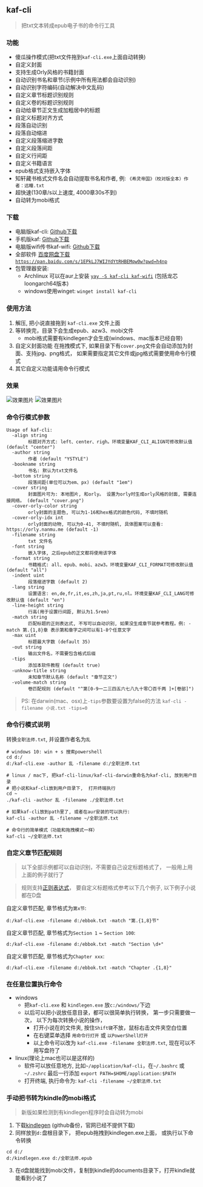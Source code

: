 ## kaf-cli

> 把txt文本转成epub电子书的命令行工具

### 功能
- 傻瓜操作模式(把txt文件拖到`kaf-cli.exe`上面自动转换)
- 自定义封面
- 支持生成Orly风格的书籍封面
- 自动识别书名和章节(示例中所有用法都会自动识别)
- 自动识别字符编码(自动解决中文乱码)
- 自定义章节标题识别规则
- 自定义卷的标题识别规则
- 自动给章节正文生成加粗居中的标题
- 自定义标题对齐方式
- 段落自动识别
- 段落自动缩进
- 自定义段落缩进字数
- 自定义段落间距
- 自定义行间距
- 自定义书籍语言
- epub格式支持嵌入字体
- 知轩藏书格式文件名会自动提取书名和作者, 例: `《希灵帝国》（校对版全本）作者：远瞳.txt`
- 超快速(130章/s以上速度, 4000章30s不到)
- 自动转为mobi格式

### 下载
- 电脑版kaf-cli: [Github下载](https://github.com/ystyle/kaf-cli/releases/latest)
- 手机版kaf: [Github下载](https://github.com/ystyle/kaf-cli/releases/tag/android)
- 电脑版wifi传书kaf-wifi: [Github下载](https://github.com/ystyle/kaf-wifi/releases/latest)
- 全部软件 [百度网盘下载 `https://pan.baidu.com/s/1EPkLJ7WIJYdYtRHBEMqw0w?pwd=h4np`](https://pan.baidu.com/s/1EPkLJ7WIJYdYtRHBEMqw0w?pwd=h4np)
- 包管理器安装:
  - Archlinux 可以在aur上安装 [`yay -S kaf-cli kaf-wifi`](https://aur.archlinux.org/packages/kaf-cli/) (包括龙芯loongarch64版本)
  - windows使用winget: `winget install kaf-cli`

### 使用方法
1. 解压, 把小说直接拖到 `kaf-cli.exe` 文件上面
1. 等转换完，目录下会生成epub、azw3、mobi文件
   - mobi格式需要有kindlegen才会生成(windows、mac版本已经自带)
1. 自定义封面功能
   在拖拽模式下, 如果目录下有`cover.png`文件会自动添加为封面、支持jpg、png格式， 如果需要指定其它文件或jpg格式需要使用命令行模式   
1. 其它自定义功能请用命令行模式

### 效果
![效果图片](assets/2021-06-20_12-13-34.png)
![效果图片](assets/2020-01-21_12-02.png)

### 命令行模式参数

```text
Usage of kaf-cli:
  -align string
        标题对齐方式: left、center、righ。环境变量KAF_CLI_ALIGN可修改默认值 (default "center")
  -author string
        作者 (default "YSTYLE")
  -bookname string
        书名: 默认为txt文件名
  -bottom string
        段落间距(单位可以为em、px) (default "1em")
  -cover string
        封面图片可为: 本地图片, 和orly。 设置为orly时生成orly风格的封面, 需要连接网络。 (default "cover.png")
  -cover-orly-color string
        orly封面的主题色, 可以为1-16和hex格式的颜色代码, 不填时随机
  -cover-orly-idx int
        orly封面的动物, 可以为0-41, 不填时随机, 具体图案可以查看: https://orly.nanmu.me (default -1)
  -filename string
        txt 文件名
  -font string
        嵌入字体, 之后epub的正文都将使用该字体
  -format string
        书籍格式: all、epub、mobi、azw3。环境变量KAF_CLI_FORMAT可修改默认值 (default "all")
  -indent uint
        段落缩进字数 (default 2)
  -lang string
        设置语言: en,de,fr,it,es,zh,ja,pt,ru,nl。环境变量KAF_CLI_LANG可修改默认值 (default "en")
  -line-height string
        行高(用于设置行间距, 默认为1.5rem)
  -match string
        匹配标题的正则表达式, 不写可以自动识别, 如果没生成章节就参考教程。例: -match 第.{1,8}章 表示第和章字之间可以有1-8个任意文字
  -max uint
        标题最大字数 (default 35)
  -out string
        输出文件名，不需要包含格式后缀
  -tips
        添加本软件教程 (default true)
  -unknow-title string
        未知章节默认名称 (default "章节正文")
  -volume-match string
        卷匹配规则 (default "^第[0-9一二三四五六七八九十零〇百千两 ]+[卷部]")
```

>PS: 在darwin(mac、osx)上`-tips`参数要设置为false的方法 `kaf-cli -filename 小说.txt -tips=0`

### 命令行模式说明

转换`全职法师.txt`, 并设置作者名为`乱`
```shell
# windows 10: win + s 搜索powershell 
cd d:/
d:/kaf-cli.exe -author 乱 -filename d:/全职法师.txt

# linux / mac下, 把kaf-cli-linux/kaf-cli-darwin重命名为kaf-cli, 放到用户目录
# 把小说和kaf-cli放到用户目录下,  打开终端执行
cd ~
./kaf-cli -author 乱 -filename ./全职法师.txt

# 如果kaf-cli放到path里了, 或者在aur安装的可以执行:
kaf-cli -author 乱 -filename ~/全职法师.txt

# 命令行的简单模式（功能和拖拽模式一样）
kaf-cli ~/全职法师.txt
```

### 自定义章节匹配规则
>以下全部示例都可以自动识别，不需要自己设定标题格式了， 一般用上用上面的例子就行了

>规则支持[正则表达式](http://deerchao.net/tutorials/regex/regex.htm)， 要自定义标题格式参考以下几个例子, 以下例子小说都在D盘



自定义章节匹配, 章节格式为`第x节`: 
```shell
d:/kaf-cli.exe -filename d:/ebbok.txt -match "第.{1,8}节"
```

自定义章节匹配, 章节格式为`Section 1` ~ `Section 100`: 
```shell
d:/kaf-cli.exe -filename d:/ebbok.txt -match "Section \d+"
```

自定义章节匹配, 章节格式为`Chapter xxx`: 
```shell
d:/kaf-cli.exe -filename d:/ebbok.txt -match "Chapter .{1,8}"
```


### 在任意位置执行命令
- windows
  - 把`kaf-cli.exe` 和 `kindlegen.exe` 放`c:/windows/`下边
  - 以后可以把小说放任意目录，都可以很简单执行转换， 第一步只需要做一次， 以下为每次转换小说的操作，
    - 打开小说在的文件夹, 按住`Shift键`不放，鼠标右击文件夹空白位置
    - 在右键菜单选择 `用命令行打开` 或 `以PowerShell打开`
    - 以上命令可以改为 `kaf-cli.exe -filename 全职法师.txt`,  现在可以不用写盘符了
- linux(理论上mac也可以是这样的)
  - 软件可以放任意地方, 比如`~/application/kaf-cli`，在`~/.bashrc` 或 `~/.zshrc` 最后一行添加 `export PATH=$HOME/application:$PATH`
  - 打开终端, 执行命令为: `kaf-cli -filename ~/全职法师.txt`


### 手动把书转为kindle的mobi格式
>新版如果检测到有kindlegen程序时会自动转为mobi

1. 下载[kindlegen](https://github.com/ystyle/kaf-cli/releases/kindlegen/) (github备份，官网已经不提供下载)
2. 同样放到`d:`盘根目录下， 把epub拖拽到kindlegen.exe上面， 或执行以下命令转换
  ```shell
  cd d:/
  d:/kindlegen.exe d:/全职法师.epub
  ```
3. 在d盘就能找到mobi文件，复制到kindle的documents目录下，打开kindle就能看到小说了

